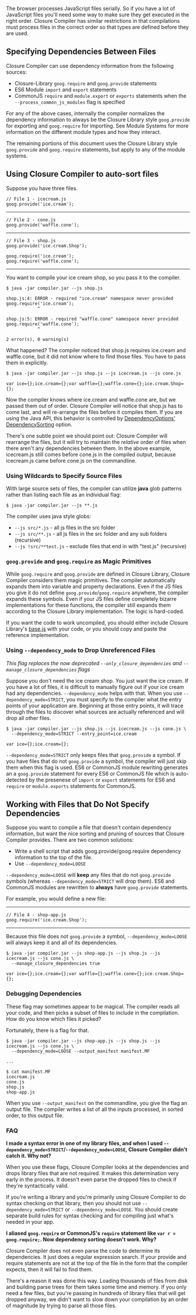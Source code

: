 The browser processes JavaScript files serially. So if you have a lot of JavaScript files you'll need some way to make sure they get executed in the right order. Closure Compiler has similar restrictions in that compilations must process files in the correct order so that types are defined before they are used.

## Specifying Dependencies Between Files
Closure Compiler can use dependency information from the following sources:

 * Closure-Library `goog.require` and `goog.provide` statements
 * ES6 Module `import` and `export` statements
 * CommonJS `require` and `module.export` or `exports` statements when the `--process_common_js_modules` flag is specified

For any of the above cases, internally the compiler normalizes the dependency information to always be the Closure Library style `goog.provide` for exporting and `goog.require` for importing. See Module Systems for more information on the different module types and how they interact.

The remaining portions of this document uses the Closure Library style `goog.provide` and `goog.require` statements, but apply to any of the module systems.

## Using Closure Compiler to auto-sort files

Suppose you have three files.

    // File 1 - icecream.js
    goog.provide('ice.cream');    
----
    // File 2 - cone.js
    goog.provide('waffle.cone');
----
    // File 3 - shop.js
    goog.provide('ice.cream.Shop');
    
    goog.require('ice.cream');
    goog.require('waffle.cone');
----

You want to compile your ice cream shop, so you pass it to the compiler.

    $ java -jar compiler.jar --js shop.js
    
    shop.js:4: ERROR - required "ice.cream" namespace never provided
    goog.require('ice.cream');
                ^
    
    shop.js:5: ERROR - required "waffle.cone" namespace never provided
    goog.require('waffle.cone');
                ^
    
    2 error(s), 0 warning(s)

What happened? The compiler noticed that shop.js requires ice.cream and waffle.cone, but it did not know where to find those files. You have to pass them in explicitly.

    $ java -jar compiler.jar --js shop.js --js icecream.js --js cone.js
    
    var ice={};ice.cream={};var waffle={};waffle.cone={};ice.cream.Shop={};

Now the compiler knows where ice.cream and waffle.cone are, but we passed them out of order. Closure Compiler will notice that shop.js has to come last, and will re-arrange the files before it compiles them. If you are using the Java API, this behavior is controlled by [DependencyOptions' DependencySorting](http://closure-compiler.googlecode.com/git/javadoc/com/google/javascript/jscomp/DependencyOptions.html) option.

There's one subtle point we should point out: Closure Compiler will rearrange the files, but it will try to maintain the *relative* order of files when there aren't any dependencies between them. In the above example, icecream.js still comes before cone.js in the compiled output, because icecream.js came before cone.js on the commandline.

### Using Wildcards to Specify Source Files

With large source sets of files, the compiler can utilize **java** glob patterns rather than listing each file as an individual flag:

    $ java -jar compiler.jar --js **.js

The compiler uses java style globs:

 * `--js src/*.js` - all js files in the src folder
 * `--js src/**.js` - all js files in the src folder and any sub folders (recursive)
 * `--js !src/**test.js` - exclude files that end in with "test.js" (recursive)

### `goog.provide` and `goog.require` as Magic Primitives

While `goog.require` and `goog.provide` are defined in Closure Library, Closure Compiler considers them magic primitives. The compiler automatically expands them into variable and property declarations. Even if the JS files you give it do not define `goog.provide`/`goog.require` anywhere, the compiler expands these symbols. Even if your JS files define completely bizarre implementations for these functions, the compiler still expands them according to the Closure Library implementation. The logic is hard-coded. 

If you want the code to work uncompiled, you should either include Closure Library's [base.js](https://github.com/google/closure-library/blob/master/closure/goog/base.js) with your code, or you should copy and paste the reference implementation.

### Using `--dependency_mode` to Drop Unreferenced Files

*This flag replaces the now deprecated `--only_closure_dependencies`  and `--manage_closure_dependencies` flags*

Suppose you don't need the ice cream shop. You just want the ice cream. If you have a lot of files, it is difficult to manually figure out if your ice cream had any dependencies. `--dependency_mode` helps with that. When you use `--dependency_mode=STRICT`, you must specify to the compiler what the entry points of your application are. Beginning at those entry points, it will trace through the files to discover what sources are actually referenced and will drop all other files.

    $ java -jar compiler.jar --js shop.js --js icecream.js --js cone.js \
      --dependency_mode=STRICT --entry_point=ice.cream
    
    var ice={};ice.cream={};

`--dependency_mode=STRICT` only keeps files that `goog.provide` a symbol. If you have files that do not `goog.provide` a symbol, the compiler will just skip them when this flag is used. ES6 or CommonJS module rewriting generates an a `goog.provide` statement for every ES6 or CommonJS file which is auto-detected by the presenese of `import` or `export` statements for ES6 and `require` or `module.exports` statements for CommonJS.

## Working with Files that Do Not Specify Dependencies

Suppose you want to compile a file that doesn't contain dependency information, but want the nice sorting and pruning of sources that Closure Compiler provides. There are two common solutions:

- Write a shell script that adds goog.provide/goog.require dependency information to the top of the file.
- Use `--dependency_mode=LOOSE`

`--dependency_mode=LOOSE` will **keep** any files that do not `goog.provide` symbols (whereas `--dependency_mode=STRICT` will drop them). ES6 and CommonJS modules are rewritten to **always** have `goog.provide` statements.

For example, you would define a new file:

----
    // File 4 - shop-app.js
    goog.require('ice.cream.Shop');
----

Because this file does not `goog.provide` a symbol, `--dependency_mode=LOOSE` will always keep it and all of its dependencies.

    $ java -jar compiler.jar --js shop-app.js --js shop.js --js icecream.js --js cone.js \
      --manage_closure_dependencies true
    
    var ice={};ice.cream={};var waffle={};waffle.cone={};ice.cream.Shop={};

### Debugging Dependencies

These flag may sometimes appear to be magical. The compiler reads all your code, and then picks a subset of files to include in the compilation. How do you know which files it picked?

Fortunately, there is a flag for that.

    $ java -jar compiler.jar --js shop-app.js --js shop.js --js icecream.js --js cone.js \
      --dependency_mode=LOOSE --output_manifest manifest.MF
    
    ...
    
    $ cat manifest.MF
    icecream.js
    cone.js
    shop.js
    shop-app.js

When you use `--output_manifest` on the commandline, you give the flag an output file. The compiler writes a list of all the inputs processed, in sorted order, to this output file.

### FAQ

**I made a syntax error in one of my library files, and when I used `--dependency_mode=STRICT`/`--dependency_mode=LOOSE`, Closure Compiler didn't catch it. Why not?**

When you use these flags, Closure Compiler looks at the dependencies and drops library files that are not required. It makes this determination very early in the process. It doesn't even parse the dropped files to check if they're syntactically valid.

If you're writing a library and you're primarily using Closure Compiler to do syntax checking on that library, then you should not use `--dependency_mode=STRICT` or `--dependency_mode=LOOSE`. You should create separate build rules for syntax checking and for compiling just what's needed in your app.

**I aliased `goog.require` or CommonJS's `require` statement like `var r = goog.require;`. Now dependency sorting doesn't work. Why?**

Closure Compiler does not even parse the code to determine its dependencies. It just does a regular expression search. If your provide and require statements are not at the top of the file in the form that the compiler expects, then it will fail to find them.

There's a reason it was done this way. Loading thousands of files from disk and building parse trees for them takes some time and memory. If you only need a few files, but you're passing in hundreds of library files that will get dropped anyway, we didn't want to slow down your compilation by an order of magnitude by trying to parse all those files.
